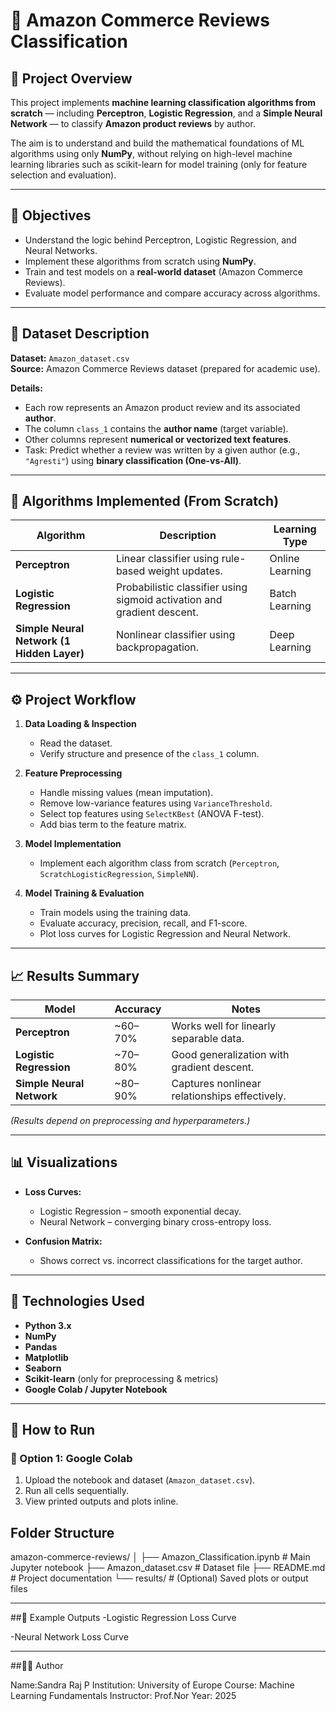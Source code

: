 # 🛒 Amazon Commerce Reviews Classification  

## 📘 Project Overview  
This project implements **machine learning classification algorithms from scratch** — including **Perceptron**, **Logistic Regression**, and a **Simple Neural Network** — to classify **Amazon product reviews** by author.  

The aim is to understand and build the mathematical foundations of ML algorithms using only **NumPy**, without relying on high-level machine learning libraries such as scikit-learn for model training (only for feature selection and evaluation).  

---

## 🎯 Objectives  
- Understand the logic behind Perceptron, Logistic Regression, and Neural Networks.  
- Implement these algorithms from scratch using **NumPy**.  
- Train and test models on a **real-world dataset** (Amazon Commerce Reviews).  
- Evaluate model performance and compare accuracy across algorithms.  

---

## 📂 Dataset Description  
**Dataset:** `Amazon_dataset.csv`  
**Source:** Amazon Commerce Reviews dataset (prepared for academic use).  

**Details:**  
- Each row represents an Amazon product review and its associated **author**.  
- The column `class_1` contains the **author name** (target variable).  
- Other columns represent **numerical or vectorized text features**.  
- Task: Predict whether a review was written by a given author (e.g., `"Agresti"`) using **binary classification (One-vs-All)**.  

---

## 🧠 Algorithms Implemented (From Scratch)  

| Algorithm | Description | Learning Type |
|------------|--------------|----------------|
| **Perceptron** | Linear classifier using rule-based weight updates. | Online Learning |
| **Logistic Regression** | Probabilistic classifier using sigmoid activation and gradient descent. | Batch Learning |
| **Simple Neural Network (1 Hidden Layer)** | Nonlinear classifier using backpropagation. | Deep Learning |

---

## ⚙️ Project Workflow  

1. **Data Loading & Inspection**  
   - Read the dataset.  
   - Verify structure and presence of the `class_1` column.  

2. **Feature Preprocessing**  
   - Handle missing values (mean imputation).  
   - Remove low-variance features using `VarianceThreshold`.  
   - Select top features using `SelectKBest` (ANOVA F-test).  
   - Add bias term to the feature matrix.  

3. **Model Implementation**  
   - Implement each algorithm class from scratch (`Perceptron`, `ScratchLogisticRegression`, `SimpleNN`).  

4. **Model Training & Evaluation**  
   - Train models using the training data.  
   - Evaluate accuracy, precision, recall, and F1-score.  
   - Plot loss curves for Logistic Regression and Neural Network.  

---

## 📈 Results Summary  

| Model | Accuracy | Notes |
|--------|-----------|-------|
| **Perceptron** | ~60–70% | Works well for linearly separable data. |
| **Logistic Regression** | ~70–80% | Good generalization with gradient descent. |
| **Simple Neural Network** | ~80–90% | Captures nonlinear relationships effectively. |

*(Results depend on preprocessing and hyperparameters.)*

---

## 📊 Visualizations  
- **Loss Curves:**  
  - Logistic Regression – smooth exponential decay.  
  - Neural Network – converging binary cross-entropy loss.  

- **Confusion Matrix:**  
  - Shows correct vs. incorrect classifications for the target author.  

---

## 🧰 Technologies Used  
- **Python 3.x**  
- **NumPy**  
- **Pandas**  
- **Matplotlib**  
- **Seaborn**  
- **Scikit-learn** (only for preprocessing & metrics)  
- **Google Colab / Jupyter Notebook**

---

## 🧾 How to Run  

### 🔹 Option 1: Google Colab  
1. Upload the notebook and dataset (`Amazon_dataset.csv`).  
2. Run all cells sequentially.  
3. View printed outputs and plots inline.

## Folder Structure
amazon-commerce-reviews/
│
├── Amazon_Classification.ipynb      # Main Jupyter notebook
├── Amazon_dataset.csv               # Dataset file
├── README.md                        # Project documentation
└── results/                         # (Optional) Saved plots or output files

---

##🧪 Example Outputs
-Logistic Regression Loss Curve

-Neural Network Loss Curve

---

##👩‍💻 Author

Name:Sandra Raj P
Institution: University of Europe
Course: Machine Learning Fundamentals
Instructor: Prof.Nor
Year: 2025

